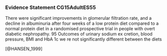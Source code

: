 ### Evidence Statement CG15AdultES55
There were significant improvements in glomerular filtration rate, and a decline in albuminuria after four weeks of a low protein diet compared to a normal protein diet in a randomised prospective trial in people with overt diabetic nephropathy. 95 Outcomes of urinary sodium ex cretion, blood pressure, BMI and HbA 1c we re not significantly different between the diets 



[@HANSEN_1999]
